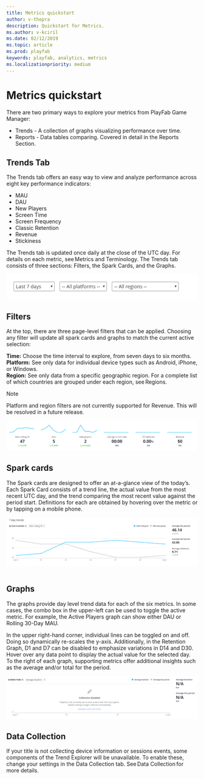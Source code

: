 ```yaml
---
title: Metrics quickstart
author: v-thopra
description: Quickstart for Metrics.
ms.author: v-kciril
ms.date: 02/12/2019
ms.topic: article
ms.prod: playfab
keywords: playfab, analytics, metrics
ms.localizationpriority: medium
---
```


# Metrics quickstart

There are two primary ways to explore your metrics from PlayFab Game Manager:

- Trends - A collection of graphs visualizing performance over time.
- Reports - Data tables comparing. Covered in detail in the Reports Section.

## Trends Tab

The Trends tab offers an easy way to view and analyze performance across eight key performance indicators:

- MAU
- DAU
- New Players
- Screen Time
- Screen Frequency
- Classic Retention
- Revenue
- Stickiness

The Trends tab is updated once daily at the close of the UTC day. For details on each metric, see Metrics and Terminology. The Trends tab consists of three sections: Filters, the Spark Cards, and the Graphs.

![Trends Tab](media/tutorials/trends-tab.png)

## Filters

At the top, there are three page-level filters that can be applied. Choosing any filter will update all spark cards and graphs to match the current active selection:

**Time:** Choose the time interval to explore, from seven days to six months.
**Platform:** See only data for individual device types such as Android, iPhone, or Windows.  
**Region:** See only data from a specific geographic region. For a complete list of which countries are grouped under each region, see Regions.

> [!NOTE]
> Platform and region filters are not currently supported for Revenue. This will be resolved in a future release.

![Filters](media/tutorials/filters.png)

## Spark cards

The Spark cards are designed to offer an at-a-glance view of the today’s. Each Spark Card consists of a trend line, the actual value from the most recent UTC day, and the trend comparing the most recent value against the period start. Definitions for each are obtained by hovering over the metric or by tapping on a mobile phone.

![Spark Card](media/tutorials/spark-card.png)  

## Graphs

The graphs provide day level trend data for each of the six metrics. In some cases, the combo box in the upper-left can be used to toggle the active metric. For example, the Active Players graph can show either DAU or Rolling 30-Day MAU.  

In the upper right-hand corner, individual lines can be toggled on and off. Doing so dynamically re-scales the y-axis. Additionally, in the Retention Graph, D1 and D7 can be disabled to emphasize variations in D14 and D30. Hover over any data point to display the actual value for the selected day. To the right of each graph, supporting metrics offer additional insights such as the average and/or total for the period.

![Graphs](media/tutorials/graph.png)

## Data Collection

If your title is not collecting device information or sessions events, some components of the Trend Explorer will be unavailable. To enable these, change your settings in the Data Collection tab. See Data Collection for more details.